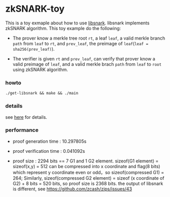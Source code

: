 # zkSNARK-toy

This is a toy exmaple about how to use [libsnark](https://github.com/scipr-lab/libsnark). libsnark implements zkSNARK algorithm. This toy example do the following:

- The prover know a merkle tree root `rt`, a leaf `leaf`, a valid merkle branch `path` from `leaf` to `rt`, and `prev_leaf`, the preimage of `leaf`(`leaf = sha256(prev_leaf)`).

- The verifier is given `rt` and `prev_leaf`, can verify that prover know a valid preimage of `leaf`, and a valid merkle brach `path` from `leaf` to `root` using zkSNARK algorithm.  

### howto

`./get-libsnark && make && ./main`

### details

see [here](https://blockchain.iethpay.com/libsnark-example.html) for details.

### performance

- proof generation time : 10.297805s

- proof verification time : 0.041092s

- proof size : 2294 bits == 7 G1 and 1 G2 element. sizeof(G1 element) = sizeof(x,y) = 512 can be compressed into x coordinate and flag(8 bits) which represent y coordinate even or odd，so sizeof(compressed G1) = 264;
Similarly, sizeof(compressed G2 element) = sizeof (x coordinate of G2) + 8 bits = 520 bits, so proof size is 2368 bits. the output of libsnark is different, see https://github.com/zcash/zips/issues/43


